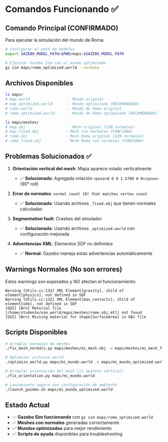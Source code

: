 # Comandos Funcionando ✅

## Comando Principal (CONFIRMADO)

Para ejecutar la simulación del mundo de Roma:

```bash
# Configurar el path de modelos
export GAZEBO_MODEL_PATH=$PWD/maps:$GAZEBO_MODEL_PATH

# Ejecutar Gazebo Sim con el mundo optimizado
gz sim maps/rome_optimized.world --verbose
```

## Archivos Disponibles

```bash
ls maps/
# map.world                 - Mundo original
# map_optimized.world       - Mundo optimizado (RECOMENDADO)
# rome.world                - Mundo de Roma original  
# rome_optimized.world      - Mundo de Roma optimizado (RECOMENDADO)

ls maps/meshes/
# map.obj                   - Mesh original (SIN normales)
# map_fixed.obj            - Mesh con normales (FUNCIONA)
# rome.obj                 - Mesh Roma original (SIN normales)
# rome_fixed.obj           - Mesh Roma con normales (FUNCIONA)
```

## Problemas Solucionados ✅

1. **Orientación vertical del mesh**: Mapa aparece rotado verticalmente
   - ✅ **Solucionado**: Agregada rotación `<pose>0 0 0 1.5708 0 0</pose>` (90° roll)

2. **Error de normales**: `normal count [0] that matches vertex count`
   - ✅ **Solucionado**: Usando archivos `_fixed.obj` que tienen normales calculadas

3. **Segmentation fault**: Crashes del simulador
   - ✅ **Solucionado**: Usando archivos `_optimized.world` con configuración mejorada

4. **Advertencias XML**: Elementos SDF no definidos
   - ✅ **Normal**: Gazebo maneja estas advertencias automáticamente

## Warnings Normales (No son errores)

Estos warnings son esperados y NO afectan el funcionamiento:

```
Warning [Utils.cc:132] XML Element[gravity], child of element[physics], not defined in SDF
Warning [Utils.cc:132] XML Element[max_contacts], child of element[ode], not defined in SDF  
[GUI] [Wrn] Material file [/home/studente/osm_world/maps/meshes/rome.obj.mtl] not found
[GUI] [Wrn] Missing material for shape[SurfaceArea] in OBJ file
```

## Scripts Disponibles

```bash
# Arreglar normales de meshes
./fix_mesh_normals.py maps/meshes/mi_mesh.obj -o maps/meshes/mi_mesh_fixed.obj

# Optimizar archivos world
./optimize_world.py maps/mi_mundo.world -o maps/mi_mundo_optimized.world

# Arreglar orientación del mesh (si aparece vertical)
./fix_orientation.py maps/mi_mundo.world

# Lanzamiento seguro con configuración de ambiente
./launch_gazebo.sh maps/mi_mundo_optimized.world
```

## Estado Actual

- ✅ **Gazebo Sim funcionando** con `gz sim maps/rome_optimized.world`
- ✅ **Meshes con normales** generadas correctamente  
- ✅ **Mundos optimizados** para mejor rendimiento
- ✅ **Scripts de ayuda** disponibles para troubleshooting